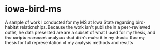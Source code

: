 # iowa-bird-ms
 A sample of work I conducted for my MS at Iowa State regarding bird-habitat relationships. Because the work isn't publishe in a peer-reviewed outlet, he data presented are are a subset of what I used for my thesis, and the scripts represent analyses that didn't make it in my thesis. See my thesis for full representation of my analysis methods and results 
